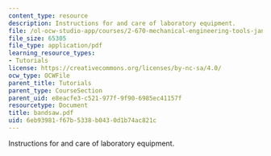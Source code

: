 ```yaml
---
content_type: resource
description: Instructions for and care of laboratory equipment.
file: /ol-ocw-studio-app/courses/2-670-mechanical-engineering-tools-january-iap-2004/6eb93981f67b5338b0430d1b74ac821c_bandsaw.pdf
file_size: 65305
file_type: application/pdf
learning_resource_types:
- Tutorials
license: https://creativecommons.org/licenses/by-nc-sa/4.0/
ocw_type: OCWFile
parent_title: Tutorials
parent_type: CourseSection
parent_uid: e8eacfe3-c521-977f-9f90-6985ec41157f
resourcetype: Document
title: bandsaw.pdf
uid: 6eb93981-f67b-5338-b043-0d1b74ac821c
---
```

Instructions for and care of laboratory equipment.